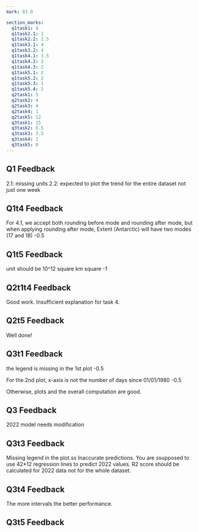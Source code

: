 ```yaml
---
mark: 83.0

section_marks:
  q1task1: 4
  q1task2.1: 1
  q1task2.2: 2.5
  q1task3.1: 4
  q1task3.2: 4
  q1task4.1: 3.5
  q1task4.2: 2
  q1task4.3: 2
  q1task5.1: 2
  q1task5.2: 2
  q1task5.3: 1
  q1task5.4: 2
  q2task1: 5
  q2task2: 4
  q2task3: 4
  q2task4: 1
  q2task5: 12
  q3task1: 15
  q3task2: 6.5
  q3task3: 3.5
  q3task4: 2
  q3task5: 0
---
```


## Q1 Feedback
2.1: missing units
2.2: expected to plot the trend for the entire dataset not just one week

## Q1t4 Feedback
For 4.1, we accept both rounding before mode and rounding after mode, but when applying rounding after mode, Extent (Antarctic) will have two modes (17 and 18) -0.5

## Q1t5 Feedback
unit should be 10^12 square km square -1

## Q2t1t4 Feedback
Good work. Insufficient explanation for task 4.

## Q2t5 Feedback
Well done!

## Q3t1 Feedback

the legend is missing in the 1st plot -0.5

For the 2nd plot, x-axis is not the number of days since 01/01/1980 -0.5

Otherwise, plots and the overall computation are good.

## Q3 Feedback

2022 model needs modification

## Q3t3 Feedback
Missing legend in the plot.ss
Inaccurate predictions. You are ssupposed to use 42*12 regression lines to predict 2022 values.
R2 score should be calculated for 2022 data not for the whole dataset.

## Q3t4 Feedback

The more intervals the better performance.

## Q3t5 Feedback



